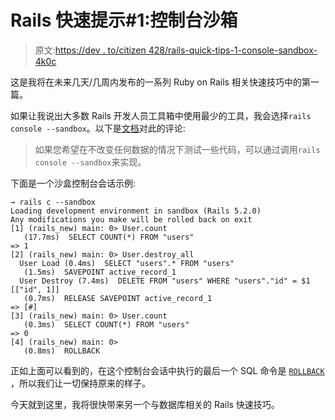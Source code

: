 # Rails 快速提示#1:控制台沙箱

> 原文:[https://dev . to/citizen 428/rails-quick-tips-1-console-sandbox-4k0c](https://dev.to/citizen428/rails-quick-tips-1-console-sandbox-4k0c)

这是我将在未来几天/几周内发布的一系列 Ruby on Rails 相关快速技巧中的第一篇。

如果让我说出大多数 Rails 开发人员工具箱中使用最少的工具，我会选择`rails console --sandbox`。以下是[文档](http://guides.rubyonrails.org/command_line.html#rails-console)对此的评论:

> 如果您希望在不改变任何数据的情况下测试一些代码，可以通过调用`rails console --sandbox`来实现。

下面是一个沙盒控制台会话示例:

```
→ rails c --sandbox
Loading development environment in sandbox (Rails 5.2.0)
Any modifications you make will be rolled back on exit
[1] (rails_new) main: 0> User.count
   (17.7ms)  SELECT COUNT(*) FROM "users"
=> 1
[2] (rails_new) main: 0> User.destroy_all
  User Load (0.4ms)  SELECT "users".* FROM "users"
   (1.5ms)  SAVEPOINT active_record_1
  User Destroy (7.4ms)  DELETE FROM "users" WHERE "users"."id" = $1  [["id", 1]]
   (0.7ms)  RELEASE SAVEPOINT active_record_1
=> [#]
[3] (rails_new) main: 0> User.count
   (0.3ms)  SELECT COUNT(*) FROM "users"
=> 0
[4] (rails_new) main: 0>
   (0.8ms)  ROLLBACK

```

正如上面可以看到的，在这个控制台会话中执行的最后一个 SQL 命令是 [`ROLLBACK`](https://www.postgresql.org/docs/9.4/static/sql-rollback.html) ，所以我们让一切保持原来的样子。

今天就到这里，我将很快带来另一个与数据库相关的 Rails 快速技巧。